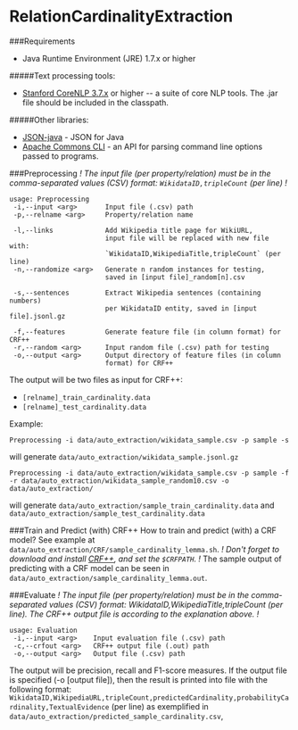 # RelationCardinalityExtraction

###Requirements
* Java Runtime Environment (JRE) 1.7.x or higher

#####Text processing tools:
* [Stanford CoreNLP 3.7.x](http://stanfordnlp.github.io/CoreNLP/) or higher -- a suite of core NLP tools. The .jar file should be included in the classpath.

#####Other libraries:
* [JSON-java](https://mvnrepository.com/artifact/org.json/json) - JSON for Java
* [Apache Commons CLI](https://commons.apache.org/proper/commons-cli/) - an API for parsing command line options passed to programs.

###Preprocessing
_! The input file (per property/relation) must be in the comma-separated values (CSV) format: `WikidataID,tripleCount` (per line) !_
```
usage: Preprocessing
 -i,--input <arg>       Input file (.csv) path
 -p,--relname <arg>     Property/relation name

 -l,--links             Add Wikipedia title page for WikiURL, 
                        input file will be replaced with new file with: 
                        `WikidataID,WikipediaTitle,tripleCount` (per line)
 -n,--randomize <arg>   Generate n random instances for testing,
                        saved in [input file]_random[n].csv 
                        
 -s,--sentences         Extract Wikipedia sentences (containing numbers)
                        per WikidataID entity, saved in [input file].jsonl.gz                          
  
 -f,--features          Generate feature file (in column format) for CRF++
 -r,--random <arg>      Input random file (.csv) path for testing 
 -o,--output <arg>      Output directory of feature files (in column
                        format) for CRF++  
```   
The output will be two files as input for CRF++:
* `[relname]_train_cardinality.data`
* `[relname]_test_cardinality.data`

Example:
```
Preprocessing -i data/auto_extraction/wikidata_sample.csv -p sample -s
```
will generate `data/auto_extraction/wikidata_sample.jsonl.gz`
```
Preprocessing -i data/auto_extraction/wikidata_sample.csv -p sample -f -r data/auto_extraction/wikidata_sample_random10.csv -o data/auto_extraction/
```
will generate `data/auto_extraction/sample_train_cardinality.data` and `data/auto_extraction/sample_test_cardinality.data` 

###Train and Predict (with) CRF++
How to train and predict (with) a CRF model? See example at `data/auto_extraction/CRF/sample_cardinality_lemma.sh`. 
_! Don't forget to download and install [CRF++](https://taku910.github.io/crfpp/), and set the `$CRFPATH`. !_
The sample output of predicting with a CRF model can be seen in `data/auto_extraction/sample_cardinality_lemma.out`.

###Evaluate
_! The input file (per property/relation) must be in the comma-separated values (CSV) format: WikidataID,WikipediaTitle,tripleCount (per line). The CRF++ output file is according to the explanation above. !_
```
usage: Evaluation
 -i,--input <arg>    Input evaluation file (.csv) path
 -c,--crfout <arg>   CRF++ output file (.out) path
 -o,--output <arg>   Output file (.csv) path

```
The output will be precision, recall and F1-score measures. 
If the output file is specified (-o [output file]), then the result is printed into file with the following format:
`WikidataID,WikipediaURL,tripleCount,predictedCardinality,probabilityCardinality,TextualEvidence` (per line)
as exemplified in `data/auto_extraction/predicted_sample_cardinality.csv`,

